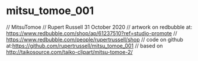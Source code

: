 # mitsu_tomoe_001

// MitsuTomoe
// Rupert Russell 31 October 2020
// artwork on redbubble at: https://www.redbubble.com/shop/ap/61237510?ref=studio-promote
// https://www.redbubble.com/people/rupertrussell/shop
// code on github at:https://github.com/rupertrussell/mitsu_tomoe_001
// based on http://taikosource.com/taiko-clipart/mitsu-tomoe-2/
